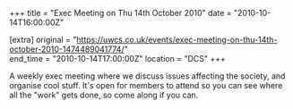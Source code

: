 +++
title = "Exec Meeting on Thu 14th October 2010"
date = "2010-10-14T16:00:00Z"

[extra]
original = "https://uwcs.co.uk/events/exec-meeting-on-thu-14th-october-2010-1474489041774/"    
end_time = "2010-10-14T17:00:00Z"
location = "DCS"
+++

A weekly exec meeting where we discuss issues affecting the society, and organise cool stuff. It's open for members to attend so you can see where all the "work" gets done, so come along if you can.

